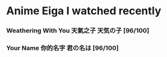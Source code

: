 # Anime Eiga I watched recently

### Weathering With You 天氣之子 天気の子 \[96/100]

### Your Name 你的名字 君の名は \[96/100]
